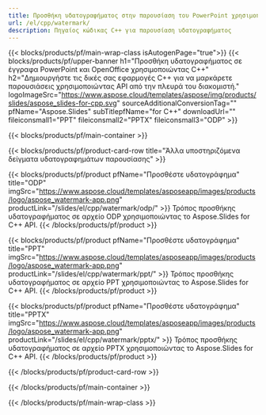 ```yaml
---
title: Προσθήκη υδατογραφήματος στην παρουσίαση του PowerPoint χρησιμοποιώντας C++
url: /el/cpp/watermark/
description: Πηγαίος κώδικας C++ για παρουσίαση υδατογραφήματος
---
```


{{< blocks/products/pf/main-wrap-class isAutogenPage="true">}}
{{< blocks/products/pf/upper-banner h1="Προσθήκη υδατογραφήματος σε έγγραφα PowerPoint και OpenOffice χρησιμοποιώντας C++" h2="Δημιουργήστε τις δικές σας εφαρμογές C++ για να μαρκάρετε παρουσιάσεις χρησιμοποιώντας API από την πλευρά του διακομιστή." logoImageSrc="https://www.aspose.cloud/templates/aspose/img/products/slides/aspose_slides-for-cpp.svg" sourceAdditionalConversionTag="" pfName="Aspose.Slides" subTitlepfName="for C++" downloadUrl="" fileiconsmall1="PPT" fileiconsmall2="PPTX" fileiconsmall3="ODP" >}}

{{< blocks/products/pf/main-container >}}

{{< blocks/products/pf/product-card-row title="Άλλα υποστηριζόμενα δείγματα υδατογραφημάτων παρουσίασης" >}}

{{< blocks/products/pf/product pfName="Προσθέστε υδατογράφημα" title="ODP" imgSrc="https://www.aspose.cloud/templates/asposeapp/images/products/logo/aspose_watermark-app.png" productLink="/slides/el/cpp/watermark/odp/" >}}
Τρόπος προσθήκης υδατογραφήματος σε αρχείο ODP χρησιμοποιώντας το Aspose.Slides for C++ API.
{{< /blocks/products/pf/product >}}

{{< blocks/products/pf/product pfName="Προσθέστε υδατογράφημα" title="PPT" imgSrc="https://www.aspose.cloud/templates/asposeapp/images/products/logo/aspose_watermark-app.png" productLink="/slides/el/cpp/watermark/ppt/" >}}
Τρόπος προσθήκης υδατογραφήματος σε αρχείο PPT χρησιμοποιώντας το Aspose.Slides for C++ API.
{{< /blocks/products/pf/product >}}

{{< blocks/products/pf/product pfName="Προσθέστε υδατογράφημα" title="PPTX" imgSrc="https://www.aspose.cloud/templates/asposeapp/images/products/logo/aspose_watermark-app.png" productLink="/slides/el/cpp/watermark/pptx/" >}}
Τρόπος προσθήκης υδατογραφήματος σε αρχείο PPTX χρησιμοποιώντας το Aspose.Slides for C++ API.
{{< /blocks/products/pf/product >}}



{{< /blocks/products/pf/product-card-row >}}

{{< /blocks/products/pf/main-container >}}
    
{{< /blocks/products/pf/main-wrap-class >}}